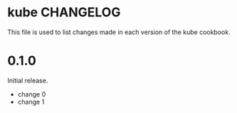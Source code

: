 # kube CHANGELOG

This file is used to list changes made in each version of the kube cookbook.

# 0.1.0

Initial release.

- change 0
- change 1

